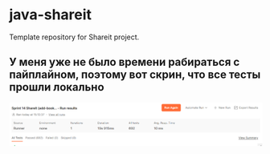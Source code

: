 # java-shareit
Template repository for Shareit project.

## У меня уже не было времени рабираться с пайплайном, поэтому вот скрин, что все тесты прошли локально
![](/docs/tests.png)

